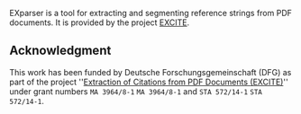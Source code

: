 EXparser is a tool for extracting and segmenting reference strings from PDF documents. It is provided by the project [EXCITE](http://excite.west.uni-koblenz.de/website/).






## Acknowledgment
This work has been funded by Deutsche Forschungsgemeinschaft (DFG) as part of the project ''[Extraction of Citations from PDF Documents (EXCITE)](http://excite.west.uni-koblenz.de/website/)'' under grant numbers `MA 3964/8-1` `MA 3964/8-1` and `STA 572/14-1` `STA 572/14-1`.
